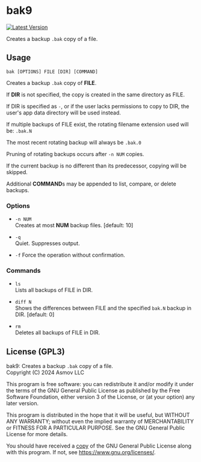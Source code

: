 bak9
================================================================================
[![Latest Version]][crates.io]

[Latest Version]: https://img.shields.io/crates/v/bak9.svg
[crates.io]: https://crates.io/crates/bak9

Creates a backup `.bak` copy of a file.


Usage
--------------------------------------------------------------------------------

`bak [OPTIONS] FILE [DIR] [COMMAND]`

Creates a backup `.bak` copy of **FILE**.

If **DIR** is not specified, the copy is created in the same directory as FILE.

If DIR is specified as `-`, or if the user lacks permissions to copy to DIR, the
user's app data directory will be used instead.

If multiple backups of FILE exist, the rotating filename extension used will be: `.bak.N`

The most recent rotating backup will always be `.bak.0` 

Pruning of rotating backups occurs after `-n NUM` copies. 

If the current backup is no different than its predecessor, copying will be skipped. 

Additional **COMMAND**s may be appended to list, compare, or delete backups.

### Options

- `-n NUM`  
Creates at most **NUM** backup files. [default: 10] 

- `-q`  
Quiet. Suppresses output.

- `-f`
Force the operation without confirmation.

### Commands

- `ls`  
Lists all backups of FILE in DIR.

- `diff N`  
Shows the differences between FILE and the specified `bak.N` backup in DIR. [default: 0]

- `rm`  
Deletes all backups of FILE in DIR.

License (GPL3)
--------------------------------------------------------------------------------
bak9: Creates a backup `.bak` copy of a file.  
Copyright (C) 2024 Asmov LLC  

This program is free software: you can redistribute it and/or modify
it under the terms of the GNU General Public License as published by
the Free Software Foundation, either version 3 of the License, or
(at your option) any later version.

This program is distributed in the hope that it will be useful,
but WITHOUT ANY WARRANTY; without even the implied warranty of
MERCHANTABILITY or FITNESS FOR A PARTICULAR PURPOSE.  See the
GNU General Public License for more details.

You should have received a [copy](./LICENSE.txt) of the GNU General Public License
along with this program.  If not, see <https://www.gnu.org/licenses/>.

